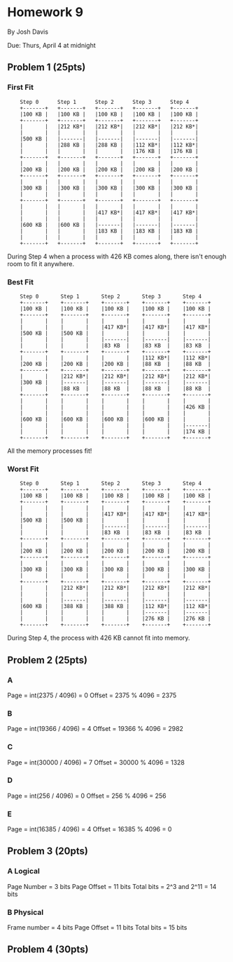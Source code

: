 Homework 9
==========

By Josh Davis

Due: Thurs, April 4 at midnight

## Problem 1 (25pts)

### First Fit

        Step 0      Step 1      Step 2      Step 3      Step 4   
        +-------+   +-------+   +-------+   +-------+   +-------+
        |100 KB |   |100 KB |   |100 KB |   |100 KB |   |100 KB |
        +-------+   +-------+   +-------+   +-------+   +-------+
        |       |   |212 KB*|   |212 KB*|   |212 KB*|   |212 KB*|
        |       |   |       |   |       |   |       |   |       |
        |500 KB |   |-------|   |-------|   |-------|   |-------|
        |       |   |288 KB |   |288 KB |   |112 KB*|   |112 KB*|
        |       |   |       |   |       |   |176 KB |   |176 KB |
        +-------+   +-------+   +-------+   +-------+   +-------+
        |       |   |       |   |       |   |       |   |       |
        |200 KB |   |200 KB |   |200 KB |   |200 KB |   |200 KB |
        +-------+   +-------+   +-------+   +-------+   +-------+
        |       |   |       |   |       |   |       |   |       |
        |300 KB |   |300 KB |   |300 KB |   |300 KB |   |300 KB |
        |       |   |       |   |       |   |       |   |       |
        +-------+   +-------+   +-------+   +-------+   +-------+
        |       |   |       |   |       |   |       |   |       |
        |       |   |       |   |417 KB*|   |417 KB*|   |417 KB*|
        |       |   |       |   |       |   |       |   |       |
        |600 KB |   |600 KB |   |-------|   |-------|   |-------|
        |       |   |       |   |183 KB |   |183 KB |   |183 KB |
        |       |   |       |   |       |   |       |   |       |
        +-------+   +-------+   +-------+   +-------+   +-------+

During Step 4 when a process with 426 KB comes along, there isn't enough room to
fit it anywhere.

### Best Fit

        Step 0       Step 1       Step 2       Step 3       Step 4   
        +-------+    +-------+    +-------+    +-------+    +-------+
        |100 KB |    |100 KB |    |100 KB |    |100 KB |    |100 KB |
        +-------+    +-------+    +-------+    +-------+    +-------+
        |       |    |       |    |       |    |       |    |       |
        |       |    |       |    |417 KB*|    |417 KB*|    |417 KB*|
        |500 KB |    |500 KB |    |       |    |       |    |       |
        |       |    |       |    |-------|    |-------|    |-------|
        |       |    |       |    |83 KB  |    |83 KB  |    |83 KB  |
        +-------+    +-------+    +-------+    +-------+    +-------+
        |       |    |       |    |       |    |112 KB*|    |112 KB*|
        |200 KB |    |200 KB |    |200 KB |    |88 KB  |    |88 KB  |
        +-------+    +-------+    +-------+    +-------+    +-------+
        |       |    |212 KB*|    |212 KB*|    |212 KB*|    |212 KB*|
        |300 KB |    |-------|    |-------|    |-------|    |-------|
        |       |    |88 KB  |    |88 KB  |    |88 KB  |    |88 KB  |
        +-------+    +-------+    +-------+    +-------+    +-------+
        |       |    |       |    |       |    |       |    |       |
        |       |    |       |    |       |    |       |    |426 KB |
        |       |    |       |    |       |    |       |    |       |
        |600 KB |    |600 KB |    |600 KB |    |600 KB |    |       |
        |       |    |       |    |       |    |       |    |-------|
        |       |    |       |    |       |    |       |    |174 KB |
        +-------+    +-------+    +-------+    +-------+    +-------+

All the memory processes fit!

### Worst Fit

        Step 0       Step 1       Step 2       Step 3       Step 4       
        +-------+    +-------+    +-------+    +-------+    +-------+    
        |100 KB |    |100 KB |    |100 KB |    |100 KB |    |100 KB |    
        +-------+    +-------+    +-------+    +-------+    +-------+    
        |       |    |       |    |       |    |       |    |       |    
        |       |    |       |    |417 KB*|    |417 KB*|    |417 KB*|    
        |500 KB |    |500 KB |    |       |    |       |    |       |    
        |       |    |       |    |-------|    |-------|    |-------|    
        |       |    |       |    |83 KB  |    |83 KB  |    |83 KB  |    
        +-------+    +-------+    +-------+    +-------+    +-------+    
        |       |    |       |    |       |    |       |    |       |    
        |200 KB |    |200 KB |    |200 KB |    |200 KB |    |200 KB |    
        +-------+    +-------+    +-------+    +-------+    +-------+    
        |       |    |       |    |       |    |       |    |       |    
        |300 KB |    |300 KB |    |300 KB |    |300 KB |    |300 KB |    
        |       |    |       |    |       |    |       |    |       |    
        +-------+    +-------+    +-------+    +-------+    +-------+    
        |       |    |212 KB*|    |212 KB*|    |212 KB*|    |212 KB*|    
        |       |    |       |    |       |    |       |    |       |    
        |       |    |-------|    |-------|    |-------|    |-------|    
        |600 KB |    |388 KB |    |388 KB |    |112 KB*|    |112 KB*|    
        |       |    |       |    |       |    |-------|    |-------|    
        |       |    |       |    |       |    |276 KB |    |276 KB |    
        +-------+    +-------+    +-------+    +-------+    +-------+    

During Step 4, the process with 426 KB cannot fit into memory.

## Problem 2 (25pts)

### A

Page = int(2375 / 4096) = 0
Offset = 2375 % 4096 = 2375

### B

Page = int(19366 / 4096) = 4
Offset = 19366 % 4096 = 2982

### C

Page = int(30000 / 4096) = 7
Offset = 30000 % 4096 = 1328

### D

Page = int(256 / 4096) = 0
Offset = 256 % 4096 = 256

### E

Page = int(16385 / 4096) = 4
Offset = 16385 % 4096 = 0

## Problem 3 (20pts)

### A Logical

Page Number = 3 bits
Page Offset = 11 bits
Total bits = 2^3 and 2^11 = 14 bits

### B Physical

Frame number = 4 bits
Page Offset = 11 bits
Total bits = 15 bits

## Problem 4 (30pts)

